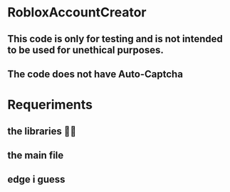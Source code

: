 # RobloxAccountCreator
## This code is only for testing and is not intended to be used for unethical purposes.
## The code does not have Auto-Captcha
# Requeriments
## the libraries 👍🏻
## the main file
## edge i guess
